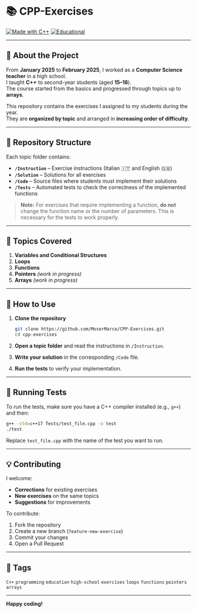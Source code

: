 # 📚 CPP-Exercises

[![Made with C++](https://img.shields.io/badge/Made%20with-C%2B%2B-blue.svg)](https://isocpp.org/)
[![Educational](https://img.shields.io/badge/Purpose-Educational-orange)](#)

---

## 📖 About the Project
From **January 2025** to **February 2025**, I worked as a **Computer Science teacher** in a high school.  
I taught **C++** to second-year students (aged **15–16**).  
The course started from the basics and progressed through topics up to **arrays**.

This repository contains the exercises I assigned to my students during the year.  
They are **organized by topic** and arranged in **increasing order of difficulty**.

---

## 📂 Repository Structure

Each topic folder contains:

- **`/Instruction`** – Exercise instructions (Italian 🇮🇹 and English 🇬🇧)
- **`/Solution`** – Solutions for all exercises
- **`/Code`** – Source files where students must implement their solutions
- **`/Tests`** – Automated tests to check the correctness of the implemented functions

> **Note:** For exercises that require implementing a function, **do not** change the function name or the number of parameters. This is necessary for the tests to work properly.

---

## 📝 Topics Covered

1. **Variables and Conditional Structures**
2. **Loops**
3. **Functions**
4. **Pointers** *(work in progress)*
5. **Arrays** *(work in progress)*

---

## 🚀 How to Use

1. **Clone the repository**
   ```bash
   git clone https://github.com/MoserMarco/CPP-Exercises.git
   cd cpp-exercises
   ```

2. **Open a topic folder** and read the instructions in `/Instruction`.

3. **Write your solution** in the corresponding `/Code` file.

4. **Run the tests** to verify your implementation.

---

## 🧪 Running Tests

To run the tests, make sure you have a C++ compiler installed (e.g., `g++`) and then:

```bash
g++ -std=c++17 Tests/test_file.cpp -o test
./test
```

Replace `test_file.cpp` with the name of the test you want to run.

---

## 💡 Contributing

I welcome:
- **Corrections** for existing exercises
- **New exercises** on the same topics
- **Suggestions** for improvements

To contribute:
1. Fork the repository
2. Create a new branch (`feature-new-exercise`)
3. Commit your changes
4. Open a Pull Request

---


## 🔖 Tags
`C++` `programming` `education` `high-school` `exercises` `loops` `functions` `pointers` `arrays`

---
**Happy coding!**


